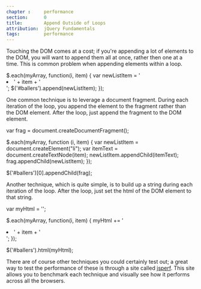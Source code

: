 ```yaml
---
chapter :     performance
section:      0
title:        Append Outside of Loops
attribution:  jQuery Fundamentals
tags:         performance
---
```


Touching the DOM comes at a cost; if you're appending a lot of elements to the
DOM, you will want to append them all at once, rather then one at a time. This is common problem when appending elements within a loop.

<javascript>
$.each(myArray, function(i, item) {
  var newListItem = '<li>' + item + '</li>';
  $('#ballers').append(newListItem);
});
</javascript>

One common technique is to leverage a document fragment. During each iteration
of the loop, you append the element to the fragment rather than the DOM
element. After the loop, just append the fragment to the DOM element.

<javascript>
var frag = document.createDocumentFragment();

$.each(myArray, function (i, item) {
  var newListItem = document.createElement("li");
  var itemText = document.createTextNode(item);
  newListItem.appendChild(itemText);
  frag.appendChild(newListItem);
});

$('#ballers')[0].appendChild(frag);
</javascript>

Another technique, which is quite simple, is to build up a string during each iteration of the loop. After the loop, just set the html of the DOM element to that string.

<javascript>
var myHtml = '';

$.each(myArray, function(i, item) {
  myHtml += '<li>' + item + '</li>';
});

$('#ballers').html(myHtml);
</javascript>

There are of course other techniques you could certainly test out; a great way to test the performance of these is through a site called [jsperf](http://jsperf.com). This site allows you to benchmark each technique and visually see how it performs across all the browsers.
